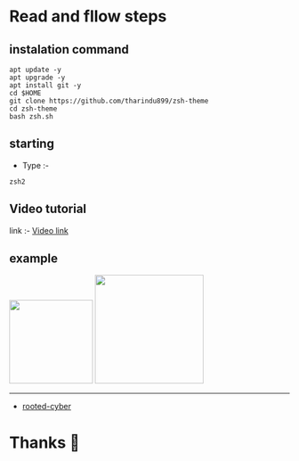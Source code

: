 # Read and fllow steps

## instalation command

```code
apt update -y
apt upgrade -y
apt install git -y
cd $HOME
git clone https://github.com/tharindu899/zsh-theme
cd zsh-theme
bash zsh.sh
```

## starting

- Type :-

 ```zsh2```
 
 ## Video tutorial

link :- [Video link](https://youtu.be/2krTPrMHG80)

 
 ## example 
 
<img src="https://raw.githubusercontent.com/tharindu899/addon/main/termux/zsh/img/zsh.jpg" width="150"> <img src="https://github.com/rooted-cyber/image-upload/raw/master/zsh2.png" width="195">

__________________________________________


- [rooted-cyber](https://github.com/rooted-cyber)
# Thanks 🙏